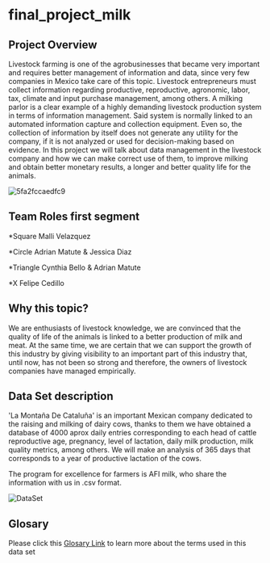 # final_project_milk

## Project Overview 

Livestock farming is one of the agrobusinesses that became very important and requires better management of information and data, since very few companies in Mexico take care of this topic. Livestock entrepreneurs must collect information regarding productive, reproductive, agronomic, labor, tax, climate and input purchase management, among others. A milking parlor is a clear example of a highly demanding livestock production system in terms of information management. Said system is normally linked to an automated information capture and collection equipment. Even so, the collection of information by itself does not generate any utility for the company, if it is not analyzed or used for decision-making based on evidence. In this project we will talk about data management in the livestock company and how we can make correct use of them, to improve milking and obtain better monetary results, a longer and better quality life for the animals.

![5fa2fccaedfc9](https://user-images.githubusercontent.com/96633294/168599396-1a142209-efeb-47b2-bb9b-0fbfa8c9238f.jpeg)

## Team Roles first segment

*Square Malli Velazquez

*Circle Adrian Matute & Jessica Diaz

*Triangle Cynthia Bello & Adrian Matute

*X Felipe Cedillo

## Why this topic?

We are enthusiasts of livestock knowledge, we are convinced that the quality of life of the animals is linked to a better production of milk and meat. At the same time, we are certain that we can support the growth of this industry by giving visibility to an important part of this industry that, until now, has not been so strong and therefore, the owners of livestock companies have managed empirically.

## Data Set description 

'La Montaña De Cataluña' is an important Mexican company dedicated to the raising and milking of dairy cows, thanks to them we have obtained a database of 4000 aprox daily entries corresponding to each head of cattle reproductive age, pregnancy, level of lactation, daily milk production, milk quality metrics, among others. We will make an analysis of 365 days that corresponds to a year of productive lactation of the cows.

The program for excellence for farmers is AFI milk, who share the information with us in .csv format.

![DataSet](https://user-images.githubusercontent.com/96633294/168600785-3c5ab065-c448-4012-9b70-6ff5caef67dd.png)



## Glosary

Please click this [Glosary Link](https://github.com/maadpeal/final_project_milk/blob/307e60ae1e6d4749aef79ddbee99e3fe2d2a671b/Glosary.md) to learn more about the terms used in this data set



